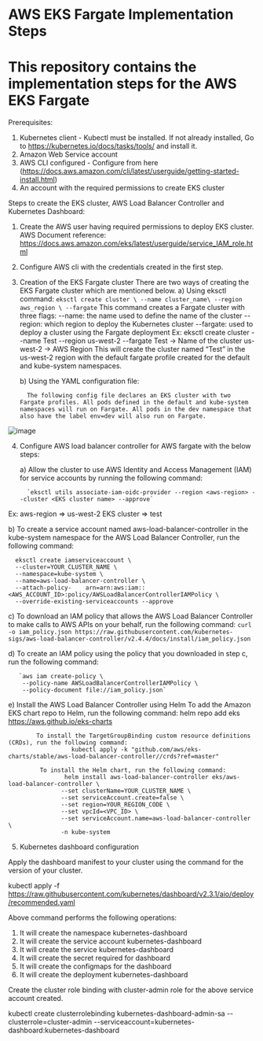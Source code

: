 # AWS EKS Fargate Implementation Steps
# This repository contains the implementation steps for the AWS EKS Fargate

Prerequisites:

1) Kubernetes client - Kubectl must be installed. If not already installed, Go to https://kubernetes.io/docs/tasks/tools/ and install it.
2) Amazon Web Service account
3) AWS CLI configured - Configure from here (https://docs.aws.amazon.com/cli/latest/userguide/getting-started-install.html) 
4) An account with the required permissions to create EKS cluster


Steps to create the EKS cluster, AWS Load Balancer Controller and Kubernetes Dashboard:

1)	Create the AWS user having required permissions to deploy EKS cluster. AWS Document reference: https://docs.aws.amazon.com/eks/latest/userguide/service_IAM_role.html

2)	Configure AWS cli with the credentials created in the first step.
 
3)	Creation of the EKS Fargate cluster
There are two ways of creating the EKS Fargate cluster which are mentioned below.
      a)	Using eksctl command:
           `eksctl create cluster \
           --name cluster_name\
           --region aws_region \
           --fargate`
        This command creates a Fargate cluster with three flags:
        --name:  the name used to define the name of the cluster
       --region: which region to deploy the Kubernetes cluster
       --fargate: used to deploy a cluster using the Fargate deployment
       Ex: eksctl create cluster --name Test --region us-west-2 --fargate 
           Test -> Name of the cluster
           us-west-2 ->  AWS Region
        This will create the cluster named “Test” in the us-west-2 region with the default fargate profile created for the default and kube-system namespaces.

       b)	Using the YAML configuration file:

          The following config file declares an EKS cluster with two Fargate profiles. All pods defined in the default and kube-system namespaces will run on Fargate. All pods in the dev namespace that also have the label env=dev will also run on Fargate.
          
  ![image](https://github.com/gkrishn1/AWS_EKS_Fargate_Implementation_Steps/assets/94170369/47159fc7-18aa-4cc3-a232-2021ed78c739)



4)	Configure AWS load balancer controller for AWS fargate with the below steps:

     a)	Allow the cluster to use AWS Identity and Access Management (IAM) for service accounts by running the following command: 

          `eksctl utils associate-iam-oidc-provider --region <aws-region> --cluster <EKS cluster name> --approve`
 
Ex: aws-region => us-west-2
    EKS cluster => test
                    
b)	To create a service account named aws-load-balancer-controller in the kube-system namespace for the AWS Load Balancer Controller, run the following command: 
      
      eksctl create iamserviceaccount \
      --cluster=YOUR_CLUSTER_NAME \
      --namespace=kube-system \
      --name=aws-load-balancer-controller \
      --attach-policy-    arn=arn:aws:iam::<AWS_ACCOUNT_ID>:policy/AWSLoadBalancerControllerIAMPolicy \
      --override-existing-serviceaccounts --approve    
 
c)	To download an IAM policy that allows the AWS Load Balancer Controller to make calls to AWS APIs on your behalf, run the following command:
     `curl -o iam_policy.json https://raw.githubusercontent.com/kubernetes-sigs/aws-load-balancer-controller/v2.4.4/docs/install/iam_policy.json`

d)	To create an IAM policy using the policy that you downloaded in step c, run the following command:
                              
       `aws iam create-policy \
        --policy-name AWSLoadBalancerControllerIAMPolicy \
        --policy-document file://iam_policy.json`
               
e)	Install the AWS Load Balancer Controller using Helm
            To add the Amazon EKS chart repo to Helm, run the following command:
                  helm repo add eks https://aws.github.io/eks-charts

            To install the TargetGroupBinding custom resource definitions (CRDs), run the following command:
                      kubectl apply -k "github.com/aws/eks-charts/stable/aws-load-balancer-controller//crds?ref=master"

             To install the Helm chart, run the following command:
                    helm install aws-load-balancer-controller eks/aws-load-balancer-controller \
                   --set clusterName=YOUR_CLUSTER_NAME \
                   --set serviceAccount.create=false \
                   --set region=YOUR_REGION_CODE \
                   --set vpcId=<VPC_ID> \
                   --set serviceAccount.name=aws-load-balancer-controller \
                   -n kube-system
                      

5)	Kubernetes dashboard configuration

Apply the dashboard manifest to your cluster using the command for the version of your cluster.

kubectl apply -f https://raw.githubusercontent.com/kubernetes/dashboard/v2.3.1/aio/deploy/recommended.yaml 

Above command performs the following operations:
1)	It will create the namespace kubernetes-dashboard
2)	It will create the service account kubernetes-dashboard
3)	It will create the service kubernetes-dashboard
4)	It will create the secret required for dashboard
5)	It will create the configmaps for the dashboard
6)	It will create the deployment kubernetes-dashboard


Create the cluster role binding with cluster-admin role for the above service account created.

kubectl create clusterrolebinding kubernetes-dashboard-admin-sa --clusterrole=cluster-admin --serviceaccount=kubernetes-dashboard:kubernetes-dashboard

